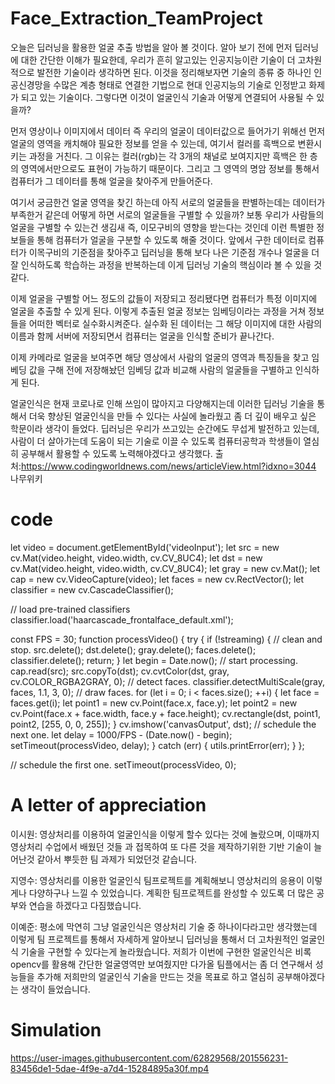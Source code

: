 # Face_Extraction_TeamProject

오늘은 딥러닝을 활용한 얼굴 추출 방법을 알아 볼 것이다.
알아 보기 전에 먼저 딥러닝에 대한 간단한 이해가 필요한데,
우리가 흔히 알고있는 인공지능이란 기술이 더 고차원적으로 발전한 기술이라 생각하면 된다.
이것을 정리해보자면 기술의 종류 중 하나인 인공신경망을 수많은 계층 형태로 연결한 기법으로 현대 인공지능의 기술로 인정받고 화제가 되고 있는 기술이다.
그렇다면 이것이 얼굴인식 기술과 어떻게 연결되어 사용될 수 있을까?

먼저 영상이나 이미지에서 데이터 즉 우리의 얼굴이 데이터값으로 들어가기 위해선 먼저 얼굴의 영역을 캐치해야 필요한 정보를 얻을 수 있는데,
여기서 컬러를 흑백으로 변환시키는 과정을 거친다.
그 이유는 컬러(rgb)는 각 3개의 채널로 보여지지만 흑백은 한 층의 영역에서만으로도 표현이 가능하기 때문이다.
그리고 그 영역의 명암 정보를 통해서 컴퓨터가 그 데이터를 통해 얼굴을 찾아주게 만들어준다.

여기서 궁금한건 얼굴 영역을 찾긴 하는데 아직 서로의 얼굴들을 판별하는데는 데이터가 부족한거 같은데 어떻게 하면 서로의 얼굴들을 구별할 수 있을까?
보통 우리가 사람들의 얼굴을 구별할 수 있는건 생김새 즉, 이모구비의 영향을 받는다는 것인데 이런 특별한 정보들을 통해 컴퓨터가 얼굴을 구분할 수 있도록 해줄 것이다.
앞에서 구한 데이터로 컴퓨터가 이목구비의 기준점을 찾아주고 딥러닝을 통해 보다 나은 기준점 개수나 얼굴을 더 잘 인식하도록 학습하는 과정을 반복하는데 이게 딥러닝 기술의 핵심이라 볼 수 있을 것 같다.

이제 얼굴을 구별할 어느 정도의 값들이 저장되고 정리됐다면 컴퓨터가 특정 이미지에 얼굴을 추출할 수 있게 된다.
이렇게 추출된 얼굴 정보는 임베딩이라는 과정을 거쳐 정보들을 어떠한 벡터로 실수화시켜준다.
실수화 된 데이터는 그 해당 이미지에 대한 사람의 이름과 함께 서버에 저장되면서 컴퓨터는 얼굴을 인식할 준비가 끝나간다.

이제 카메라로 얼굴을 보여주면 해당 영상에서 사람의 얼굴의 영역과 특징들을 찾고 임베딩 값을 구해 전에 저장해놨던 임베딩 값과 비교해 사람의 얼굴들을 구별하고 인식하게 된다.

얼굴인식은 현재 코로나로 인해 쓰임이 많아지고 다양해지는데 이러한 딥러닝 기술을 통해서 더욱 향상된 얼굴인식을 만들 수 있다는 사실에 놀라웠고 좀 더 깊이 배우고 싶은 학문이라 생각이 들었다.
딥러닝은 우리가 쓰고있는 순간에도 무섭게 발전하고 있는데,
사람이 더 살아가는데 도움이 되는 기술로 이끌 수 있도록 컴퓨터공학과 학생들이
열심히 공부해서 활용할 수 있도록 노력해야겠다고 생각했다.
출처:https://www.codingworldnews.com/news/articleView.html?idxno=3044
나무위키

# code

let video = document.getElementById('videoInput');
let src = new cv.Mat(video.height, video.width, cv.CV_8UC4);
let dst = new cv.Mat(video.height, video.width, cv.CV_8UC4);
let gray = new cv.Mat();
let cap = new cv.VideoCapture(video);
let faces = new cv.RectVector();
let classifier = new cv.CascadeClassifier();

// load pre-trained classifiers
classifier.load('haarcascade_frontalface_default.xml');

const FPS = 30;
function processVideo() {
    try {
        if (!streaming) {
            // clean and stop.
            src.delete();
            dst.delete();
            gray.delete();
            faces.delete();
            classifier.delete();
            return;
        }
        let begin = Date.now();
        // start processing.
        cap.read(src);
        src.copyTo(dst);
        cv.cvtColor(dst, gray, cv.COLOR_RGBA2GRAY, 0);
        // detect faces.
        classifier.detectMultiScale(gray, faces, 1.1, 3, 0);
        // draw faces.
        for (let i = 0; i < faces.size(); ++i) {
            let face = faces.get(i);
            let point1 = new cv.Point(face.x, face.y);
            let point2 = new cv.Point(face.x + face.width, face.y + face.height);
            cv.rectangle(dst, point1, point2, [255, 0, 0, 255]);
        }
        cv.imshow('canvasOutput', dst);
        // schedule the next one.
        let delay = 1000/FPS - (Date.now() - begin);
        setTimeout(processVideo, delay);
    } catch (err) {
        utils.printError(err);
    }
};

// schedule the first one.
setTimeout(processVideo, 0);

# A letter of appreciation

이시원: 영상처리를 이용하여 얼굴인식을 이렇게 
할수 있다는 것에 놀랐으며, 이때까지 영상처리 수업에서 배웠던 것들
과 접목하여 또 다른 것을 제작하기위한 기반 기술이 늘어난것 같아서 뿌듯한
팀 과제가 되었던것 같습니다.

지영수: 영상처리를 이용한 얼굴인식 팀프로젝트를
계획해보니 영상처리의 응용이 이렇게나 다양하구나 느낄 수 있었습니다.
계획한 팀프로젝트를 완성할 수 있도록 더 많은 공부와 연습을 하겠다고 다짐했습니다.

이예준: 평소에 막연히 그냥 얼굴인식은 영상처리 기술 중 하나이다라고만
생각했는데 이렇게 팀 프로젝트를 통해서 자세하게 알아보니 딥러닝을 통해서 더 고차원적인
얼굴인식 기술을 구현할 수 있다는게 놀라웠습니다.
저희가 이번에 구현한 얼굴인식은 비록 opencv를 활용해 간단한 얼굴영역만 보여줬지만
다가올 팀플에서는 좀 더 연구해서 성능들을 추가해 저희만의 얼굴인식 기술을 만드는 것을
목표로 하고 열심히 공부해야겠다는 생각이 들었습니다.

# Simulation
https://user-images.githubusercontent.com/62829568/201556231-83456de1-5dae-4f9e-a7d4-15284895a30f.mp4

